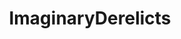 ---
title: ImaginaryDerelicts
crosslinks:
- chinafuturism
- Serendipity
- ImaginaryBehemoths
- ImaginaryAdventurers
- Imaginaryvessels
- ImaginaryFallout
---
